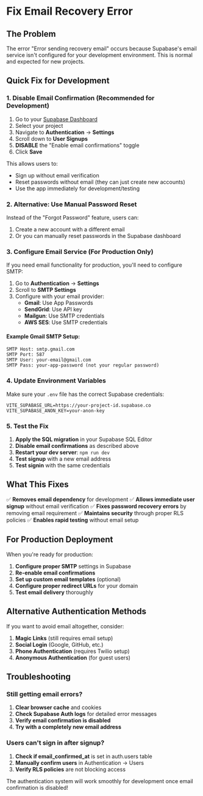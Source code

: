 # Fix Email Recovery Error

## The Problem
The error "Error sending recovery email" occurs because Supabase's email service isn't configured for your development environment. This is normal and expected for new projects.

## Quick Fix for Development

### 1. Disable Email Confirmation (Recommended for Development)

1. Go to your [Supabase Dashboard](https://supabase.com/dashboard)
2. Select your project
3. Navigate to **Authentication** → **Settings**
4. Scroll down to **User Signups**
5. **DISABLE** the "Enable email confirmations" toggle
6. Click **Save**

This allows users to:
- Sign up without email verification
- Reset passwords without email (they can just create new accounts)
- Use the app immediately for development/testing

### 2. Alternative: Use Manual Password Reset

Instead of the "Forgot Password" feature, users can:
1. Create a new account with a different email
2. Or you can manually reset passwords in the Supabase dashboard

### 3. Configure Email Service (For Production Only)

If you need email functionality for production, you'll need to configure SMTP:

1. Go to **Authentication** → **Settings**
2. Scroll to **SMTP Settings**
3. Configure with your email provider:
   - **Gmail**: Use App Passwords
   - **SendGrid**: Use API key
   - **Mailgun**: Use SMTP credentials
   - **AWS SES**: Use SMTP credentials

#### Example Gmail SMTP Setup:
```
SMTP Host: smtp.gmail.com
SMTP Port: 587
SMTP User: your-email@gmail.com
SMTP Pass: your-app-password (not your regular password)
```

### 4. Update Environment Variables

Make sure your `.env` file has the correct Supabase credentials:

```env
VITE_SUPABASE_URL=https://your-project-id.supabase.co
VITE_SUPABASE_ANON_KEY=your-anon-key
```

### 5. Test the Fix

1. **Apply the SQL migration** in your Supabase SQL Editor
2. **Disable email confirmations** as described above
3. **Restart your dev server**: `npm run dev`
4. **Test signup** with a new email address
5. **Test signin** with the same credentials

## What This Fixes

✅ **Removes email dependency** for development
✅ **Allows immediate user signup** without email verification
✅ **Fixes password recovery errors** by removing email requirement
✅ **Maintains security** through proper RLS policies
✅ **Enables rapid testing** without email setup

## For Production Deployment

When you're ready for production:

1. **Configure proper SMTP** settings in Supabase
2. **Re-enable email confirmations**
3. **Set up custom email templates** (optional)
4. **Configure proper redirect URLs** for your domain
5. **Test email delivery** thoroughly

## Alternative Authentication Methods

If you want to avoid email altogether, consider:

1. **Magic Links** (still requires email setup)
2. **Social Login** (Google, GitHub, etc.)
3. **Phone Authentication** (requires Twilio setup)
4. **Anonymous Authentication** (for guest users)

## Troubleshooting

### Still getting email errors?
1. **Clear browser cache** and cookies
2. **Check Supabase Auth logs** for detailed error messages
3. **Verify email confirmation is disabled**
4. **Try with a completely new email address**

### Users can't sign in after signup?
1. **Check if email_confirmed_at** is set in auth.users table
2. **Manually confirm users** in Authentication → Users
3. **Verify RLS policies** are not blocking access

The authentication system will work smoothly for development once email confirmation is disabled!